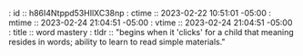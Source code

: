 : id    :: h86I4Ntppd53HIlXC38np
: ctime :: 2023-02-22 10:51:01 -05:00
: mtime :: 2023-02-24 21:04:51 -05:00
: vtime :: 2023-02-24 21:04:51 -05:00
: title :: word mastery
: tldr  :: "begins when it 'clicks' for a child that meaning resides in words; ability to learn to read simple materials."



